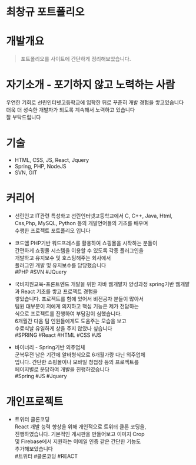 # 최창규 포트폴리오  

# 개발개요  
>포트폴리오를 사이트에 간단하게 정리해보았습니다.  

# 자기소개 - 포기하지 않고 노력하는 사람  
우연한 기회로 선린인터넷고등학교에 입학한 뒤로 꾸준히 개발 경험을 쌓고있습니다  
더욱 더 성숙한 개발자가 되도록 계속해서 노력하고 있습니다  
잘 부탁드립니다  

# 기술  
- HTML, CSS, JS, React, Jquery  
- Spring, PHP, NodeJS  
- SVN, GIT  

# 커리어
- 선린인고
IT관련 특성화고 선린인터넷고등학교에서 C, C++, Java, Html,  
Css,Php, MySQL, Python 등의 개발언어들의 기초를 배우며  
수행한 프로젝트 포트폴리오 입니다  

- 코드엠
PHP기반 워드프레스를 활용하여 쇼핑몰을 시작하는 분들이  
간편하게 쇼핑몰 시스템을 이용할 수 있도록 각종 플러그인을  
개발하고 유지보수 및 호스팅해주는 회사에서  
플러그인 개발 및 유지보수를 담당했습니다  
#PHP #SVN #JQuery  

- 국비지원교육-프론트엔드 개발을 위한 자바 웹개발자 양성과정
spring기반 웹개발과 React 기초를 쌓고 프로젝트 경험을  
쌓았습니다. 프로젝트를 함에 있어서 비전공자 분들이 많아서  
팀원 대부분이 저에게 의지하고 핵심 기능은 제가 전담하는  
식으로 프로젝트를 진행하여 부담감이 심했습니다.  
6개월간 다음 팀 인원들에게도 도움주는 모습을 보고  
수료식날 유일하게 상을 주지 않았나 싶습니다  
#SPRING #React #HTML #CSS #JS  

- 바이너리 - Spring기반 외주업체  
군복무전 남은 기간에 알바형식으로 6개월가량 다닌 외주업체  
입니다. 간단한 쇼핑몰이나 모바일 청첩장 등의 프로젝트를  
페이지별로 분담하여 개발을 진행하였습니다  
#Spring #JS #Jquery  

# 개인프로젝트
- 트위터 클론코딩  
React 개발 능력 향상을 위해 개인적으로 트위터 클론 코딩을,  
진행하였습니다. 기본적인 게시판을 만들어보고 이미지 Crop  
및 Firebase에서 지원하는 이메일 인증 같은 간단한 기능도  
추가해보았습니다  
#트위터 #클론코딩 #REACT  
